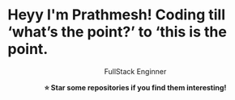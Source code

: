 # Heyy I'm Prathmesh!  Coding till ‘what’s the point?’ to ‘this is the point.

<div align="center">
  <div >
   FullStack Enginner
</div>

**⭐ Star some repositories if you find them interesting!**

</div>
